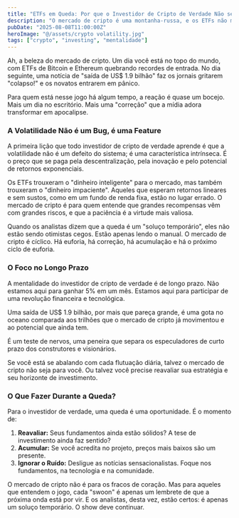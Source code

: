```yaml
---
title: "ETFs em Queda: Por que o Investidor de Cripto de Verdade Não se Abala"
description: "O mercado de cripto é uma montanha-russa, e os ETFs não mudaram isso. Uma queda de US$ 1.9 bilhão? Para quem entende o jogo, isso é só mais um dia no escritório."
pubDate: "2025-08-08T11:00:00Z"
heroImage: "@/assets/crypto volatility.jpg"
tags: ["crypto", "investing", "mentalidade"]
---
```


Ah, a beleza do mercado de cripto. Um dia você está no topo do mundo, com ETFs de Bitcoin e Ethereum quebrando recordes de entrada. No dia seguinte, uma notícia de "saída de US$ 1.9 bilhão" faz os jornais gritarem "colapso!" e os novatos entrarem em pânico.

Para quem está nesse jogo há algum tempo, a reação é quase um bocejo. Mais um dia no escritório. Mais uma "correção" que a mídia adora transformar em apocalipse.

### A Volatilidade Não é um Bug, é uma Feature

A primeira lição que todo investidor de cripto de verdade aprende é que a volatilidade não é um defeito do sistema; é uma característica intrínseca. É o preço que se paga pela descentralização, pela inovação e pelo potencial de retornos exponenciais.

Os ETFs trouxeram o "dinheiro inteligente" para o mercado, mas também trouxeram o "dinheiro impaciente". Aqueles que esperam retornos lineares e sem sustos, como em um fundo de renda fixa, estão no lugar errado. O mercado de cripto é para quem entende que grandes recompensas vêm com grandes riscos, e que a paciência é a virtude mais valiosa.

Quando os analistas dizem que a queda é um "soluço temporário", eles não estão sendo otimistas cegos. Estão apenas lendo o manual. O mercado de cripto é cíclico. Há euforia, há correção, há acumulação e há o próximo ciclo de euforia.

### O Foco no Longo Prazo

A mentalidade do investidor de cripto de verdade é de longo prazo. Não estamos aqui para ganhar 5% em um mês. Estamos aqui para participar de uma revolução financeira e tecnológica.

Uma saída de US$ 1.9 bilhão, por mais que pareça grande, é uma gota no oceano comparada aos trilhões que o mercado de cripto já movimentou e ao potencial que ainda tem.

É um teste de nervos, uma peneira que separa os especuladores de curto prazo dos construtores e visionários.

Se você está se abalando com cada flutuação diária, talvez o mercado de cripto não seja para você. Ou talvez você precise reavaliar sua estratégia e seu horizonte de investimento.

### O Que Fazer Durante a Queda?

Para o investidor de verdade, uma queda é uma oportunidade. É o momento de:

1.  **Reavaliar:** Seus fundamentos ainda estão sólidos? A tese de investimento ainda faz sentido?
2.  **Acumular:** Se você acredita no projeto, preços mais baixos são um presente.
3.  **Ignorar o Ruído:** Desligue as notícias sensacionalistas. Foque nos fundamentos, na tecnologia e na comunidade.

O mercado de cripto não é para os fracos de coração. Mas para aqueles que entendem o jogo, cada "swoon" é apenas um lembrete de que a próxima onda está por vir. E os analistas, desta vez, estão certos: é apenas um soluço temporário. O show deve continuar.
